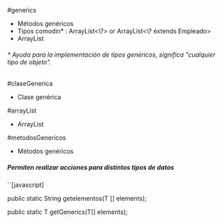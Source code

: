 #generics
<ul>
  <li>Métodos genéricos</li>
  <li>Tipos comodin* : ArrayList<\?> or ArrayList<\? extends Empleado></li>
  <li>ArrayList</li>
</ul>

<h6>* Ayuda para la implementación de tipos genéricos, significa "cualquier tipo de objeto". </h6>

#claseGenerica
<ul>
  <li>Clase genérica</li>
</ul>

#arrayList
<ul>
  <li>ArrayList</li>
</ul>

#metodosGenericos
<ul>
    <li>Métodos genéricos</li>
</ul>

<h5>Permiten realizar acciones para distintos tipos de datos</h5>
  ``[javascript]
  <p></p>
  public static <T> String getelementos(T [] elements);
  <p></p>
  public static <T extends Comparable> T getGenerics(T[] elements);
